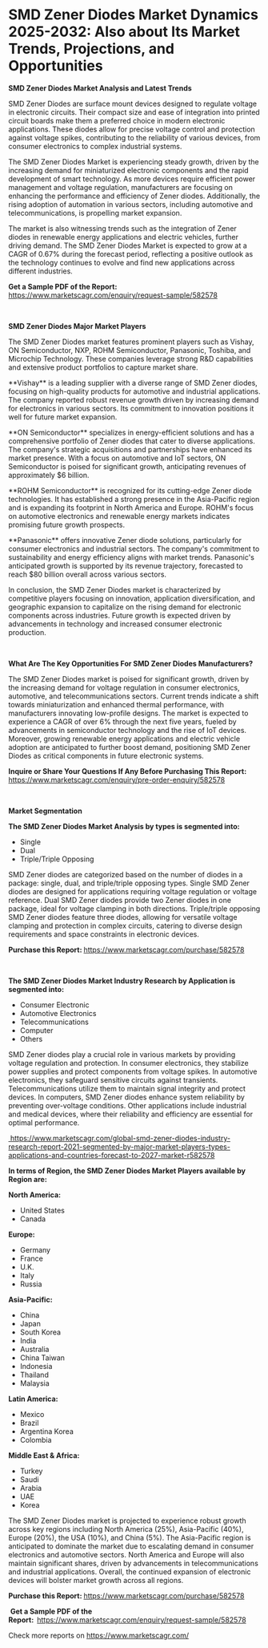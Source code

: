 <p><h1>SMD Zener Diodes Market Dynamics 2025-2032: Also about Its Market Trends, Projections, and Opportunities</h1></p><p><strong>SMD Zener Diodes Market Analysis and Latest Trends</strong></p>
<p><p>SMD Zener Diodes are surface mount devices designed to regulate voltage in electronic circuits. Their compact size and ease of integration into printed circuit boards make them a preferred choice in modern electronic applications. These diodes allow for precise voltage control and protection against voltage spikes, contributing to the reliability of various devices, from consumer electronics to complex industrial systems.</p><p>The SMD Zener Diodes Market is experiencing steady growth, driven by the increasing demand for miniaturized electronic components and the rapid development of smart technology. As more devices require efficient power management and voltage regulation, manufacturers are focusing on enhancing the performance and efficiency of Zener diodes. Additionally, the rising adoption of automation in various sectors, including automotive and telecommunications, is propelling market expansion.</p><p>The market is also witnessing trends such as the integration of Zener diodes in renewable energy applications and electric vehicles, further driving demand. The SMD Zener Diodes Market is expected to grow at a CAGR of 0.67% during the forecast period, reflecting a positive outlook as the technology continues to evolve and find new applications across different industries.</p></p>
<p><strong>Get a Sample PDF of the Report:&nbsp;</strong> <a href="https://www.marketscagr.com/enquiry/request-sample/582578?utm_campaign=2378&utm_medium=2&utm_source=Github&utm_content=ia&utm_term=10022025&utm_id=smd-zener-diodes">https://www.marketscagr.com/enquiry/request-sample/582578</a></p>
<p>&nbsp;</p>
<p><strong>SMD Zener Diodes Major Market Players</strong></p>
<p><p>The SMD Zener Diodes market features prominent players such as Vishay, ON Semiconductor, NXP, ROHM Semiconductor, Panasonic, Toshiba, and Microchip Technology. These companies leverage strong R&D capabilities and extensive product portfolios to capture market share.</p><p>**Vishay** is a leading supplier with a diverse range of SMD Zener diodes, focusing on high-quality products for automotive and industrial applications. The company reported robust revenue growth driven by increasing demand for electronics in various sectors. Its commitment to innovation positions it well for future market expansion.</p><p>**ON Semiconductor** specializes in energy-efficient solutions and has a comprehensive portfolio of Zener diodes that cater to diverse applications. The company's strategic acquisitions and partnerships have enhanced its market presence. With a focus on automotive and IoT sectors, ON Semiconductor is poised for significant growth, anticipating revenues of approximately $6 billion.</p><p>**ROHM Semiconductor** is recognized for its cutting-edge Zener diode technologies. It has established a strong presence in the Asia-Pacific region and is expanding its footprint in North America and Europe. ROHM's focus on automotive electronics and renewable energy markets indicates promising future growth prospects.</p><p>**Panasonic** offers innovative Zener diode solutions, particularly for consumer electronics and industrial sectors. The company's commitment to sustainability and energy efficiency aligns with market trends. Panasonic's anticipated growth is supported by its revenue trajectory, forecasted to reach $80 billion overall across various sectors.</p><p>In conclusion, the SMD Zener Diodes market is characterized by competitive players focusing on innovation, application diversification, and geographic expansion to capitalize on the rising demand for electronic components across industries. Future growth is expected driven by advancements in technology and increased consumer electronic production.</p></p>
<p>&nbsp;</p>
<p><strong>What Are The Key Opportunities For SMD Zener Diodes Manufacturers?</strong></p>
<p><p>The SMD Zener Diodes market is poised for significant growth, driven by the increasing demand for voltage regulation in consumer electronics, automotive, and telecommunications sectors. Current trends indicate a shift towards miniaturization and enhanced thermal performance, with manufacturers innovating low-profile designs. The market is expected to experience a CAGR of over 6% through the next five years, fueled by advancements in semiconductor technology and the rise of IoT devices. Moreover, growing renewable energy applications and electric vehicle adoption are anticipated to further boost demand, positioning SMD Zener Diodes as critical components in future electronic systems.</p></p>
<p><strong>Inquire or Share Your Questions If Any Before Purchasing This Report:</strong> <a href="https://www.marketscagr.com/enquiry/pre-order-enquiry/582578?utm_campaign=2378&utm_medium=2&utm_source=Github&utm_content=ia&utm_term=10022025&utm_id=smd-zener-diodes">https://www.marketscagr.com/enquiry/pre-order-enquiry/582578</a></p>
<p>&nbsp;</p>
<p><strong>Market Segmentation</strong></p>
<p><strong>The SMD Zener Diodes Market Analysis by types is segmented into:</strong></p>
<p><ul><li>Single</li><li>Dual</li><li>Triple/Triple Opposing</li></ul></p>
<p><p>SMD Zener diodes are categorized based on the number of diodes in a package: single, dual, and triple/triple opposing types. Single SMD Zener diodes are designed for applications requiring voltage regulation or voltage reference. Dual SMD Zener diodes provide two Zener diodes in one package, ideal for voltage clamping in both directions. Triple/triple opposing SMD Zener diodes feature three diodes, allowing for versatile voltage clamping and protection in complex circuits, catering to diverse design requirements and space constraints in electronic devices.</p></p>
<p><strong>Purchase this Report:&nbsp;</strong><a href="https://www.marketscagr.com/purchase/582578?utm_campaign=2378&utm_medium=2&utm_source=Github&utm_content=ia&utm_term=10022025&utm_id=smd-zener-diodes">https://www.marketscagr.com/purchase/582578</a></p>
<p>&nbsp;</p>
<p><strong>The SMD Zener Diodes Market Industry Research by Application is segmented into:</strong></p>
<p><ul><li>Consumer Electronic</li><li>Automotive Electronics</li><li>Telecommunications</li><li>Computer</li><li>Others</li></ul></p>
<p><p>SMD Zener diodes play a crucial role in various markets by providing voltage regulation and protection. In consumer electronics, they stabilize power supplies and protect components from voltage spikes. In automotive electronics, they safeguard sensitive circuits against transients. Telecommunications utilize them to maintain signal integrity and protect devices. In computers, SMD Zener diodes enhance system reliability by preventing over-voltage conditions. Other applications include industrial and medical devices, where their reliability and efficiency are essential for optimal performance.</p></p>
<p><a href="https://www.marketscagr.com/global-smd-zener-diodes-industry-research-report-2021-segmented-by-major-market-players-types-applications-and-countries-forecast-to-2027-market-r582578?utm_campaign=2378&utm_medium=2&utm_source=Github&utm_content=ia&utm_term=10022025&utm_id=smd-zener-diodes">&nbsp;https://www.marketscagr.com/global-smd-zener-diodes-industry-research-report-2021-segmented-by-major-market-players-types-applications-and-countries-forecast-to-2027-market-r582578</a></p>
<p><strong>In terms of Region, the SMD Zener Diodes Market Players available by Region are:</strong></p>
<p>
    <p> <strong> North America: </strong>
        <ul>
            <li>United States</li>
            <li>Canada</li>
        </ul>
        </p> 
    <p> <strong> Europe: </strong>
        <ul>
            <li>Germany</li>
            <li>France</li>
            <li>U.K.</li>
            <li>Italy</li>
            <li>Russia</li>
        </ul>
        </p> 
    <p> <strong> Asia-Pacific: </strong>
        <ul>
            <li>China</li>
            <li>Japan</li>
            <li>South Korea</li>
            <li>India</li>
            <li>Australia</li>
            <li>China Taiwan</li>
            <li>Indonesia</li>
            <li>Thailand</li>
            <li>Malaysia</li>
        </ul>
        </p> 
    <p> <strong> Latin America: </strong>
        <ul>
            <li>Mexico</li>
            <li>Brazil</li>
            <li>Argentina Korea</li>
            <li>Colombia</li>
        </ul>
        </p> 
    <p> <strong> Middle East & Africa: </strong>
        <ul>
            <li>Turkey</li>
            <li>Saudi</li>
            <li>Arabia</li>
            <li>UAE</li>
            <li>Korea</li>
        </ul>
    </p>
    </p>
<p><p>The SMD Zener Diodes market is projected to experience robust growth across key regions including North America (25%), Asia-Pacific (40%), Europe (20%), the USA (10%), and China (5%). The Asia-Pacific region is anticipated to dominate the market due to escalating demand in consumer electronics and automotive sectors. North America and Europe will also maintain significant shares, driven by advancements in telecommunications and industrial applications. Overall, the continued expansion of electronic devices will bolster market growth across all regions.</p></p>
<p><strong>Purchase this Report: </strong><a href="https://www.marketscagr.com/purchase/582578?utm_campaign=2378&utm_medium=2&utm_source=Github&utm_content=ia&utm_term=10022025&utm_id=smd-zener-diodes">https://www.marketscagr.com/purchase/582578</a></p>
<p>&nbsp;<strong>Get a Sample PDF of the Report:&nbsp;&nbsp;</strong><a href="https://www.marketscagr.com/enquiry/request-sample/582578?utm_campaign=2378&utm_medium=2&utm_source=Github&utm_content=ia&utm_term=10022025&utm_id=smd-zener-diodes">https://www.marketscagr.com/enquiry/request-sample/582578</a></p>
<p><strong></strong></p>
<p>Check more reports on <a href="https://www.marketscagr.com/?utm_campaign=2378&utm_medium=2&utm_source=Github&utm_content=ia&utm_term=10022025&utm_id=smd-zener-diodes">https://www.marketscagr.com/</a></p>